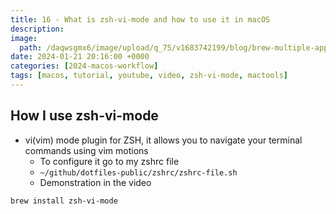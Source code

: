 ```yaml
---
title: 16 - What is zsh-vi-mode and how to use it in macOS
description:
image:
  path: /daqwsgmx6/image/upload/q_75/v1683742199/blog/brew-multiple-apps.avif
date: 2024-01-21 20:16:00 +0000
categories: [2024-macos-workflow]
tags: [macos, tutorial, youtube, video, zsh-vi-mode, mactools]
---
```


## How I use zsh-vi-mode

- vi(vim) mode plugin for ZSH, it allows you to navigate your terminal
  commands using vim motions
  - To configure it go to my zshrc file
  - `~/github/dotfiles-public/zshrc/zshrc-file.sh`
  - Demonstration in the video

```bash
brew install zsh-vi-mode
```

